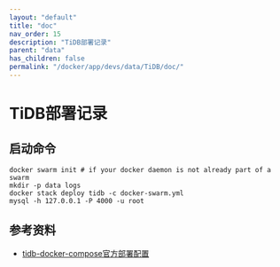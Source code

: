 ```yaml
---
layout: "default"
title: "doc"
nav_order: 15
description: "TiDB部署记录"
parent: "data"
has_children: false
permalink: "/docker/app/devs/data/TiDB/doc/"
---
```


# TiDB部署记录

## 启动命令

```shell
docker swarm init # if your docker daemon is not already part of a swarm
mkdir -p data logs
docker stack deploy tidb -c docker-swarm.yml
mysql -h 127.0.0.1 -P 4000 -u root
```

## 参考资料

- [tidb-docker-compose官方部署配置](https://github.com/pingcap/tidb-docker-compose)
  
